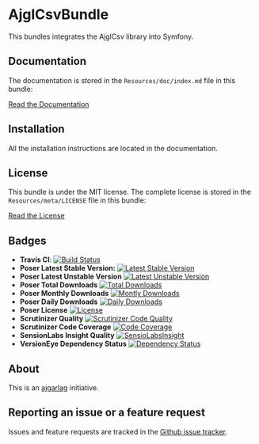 AjglCsvBundle
=============

This bundles integrates the AjglCsv library into Symfony.


Documentation
-------------

The documentation is stored in the `Resources/doc/index.md` file in this bundle:

[Read the Documentation](Resources/doc/index.md)


Installation
------------

All the installation instructions are located in  the documentation.


License
-------

This bundle is under the MIT license. The complete license is stored in the `Resources/meta/LICENSE` file in this bundle:

[Read the License](Resources/meta/LICENSE)


Badges
------

* **Travis CI**: [![Build Status](https://travis-ci.org/ajgarlag/AjglCsvBundle.png?branch=master)](https://travis-ci.org/ajgarlag/AjglCsvBundle)
* **Poser Latest Stable Version:** [![Latest Stable Version](https://poser.pugx.org/ajgl/csv-bundle/v/stable.png)](https://packagist.org/packages/ajgl/csv-bundle)
* **Poser Latest Unstable Version** [![Latest Unstable Version](https://poser.pugx.org/ajgl/csv-bundle/v/unstable.png)](https://packagist.org/packages/ajgl/csv-bundle)
* **Poser Total Downloads** [![Total Downloads](https://poser.pugx.org/ajgl/csv-bundle/downloads.png)](https://packagist.org/packages/ajgl/csv-bundle)
* **Poser Monthly Downloads** [![Montly Downloads](https://poser.pugx.org/ajgl/csv-bundle/d/monthly.png)](https://packagist.org/packages/ajgl/csv-bundle)
* **Poser Daily Downloads** [![Daily Downloads](https://poser.pugx.org/ajgl/csv-bundle/license.png)](https://packagist.org/packages/ajgl/csv-bundle)
* **Poser License** [![License](https://poser.pugx.org/ajgl/csv-bundle/d/daily.png)](https://packagist.org/packages/ajgl/csv-bundle)
* **Scrutinizer Quality** [![Scrutinizer Code Quality](https://scrutinizer-ci.com/g/ajgarlag/AjglCsvBundle/badges/quality-score.png?s=962ceee9672178535b066c1faa5cc6d688941981)](https://scrutinizer-ci.com/g/ajgarlag/AjglCsvBundle/)
* **Scrutinizer Code Coverage** [![Code Coverage](https://scrutinizer-ci.com/g/ajgarlag/AjglCsvBundle/badges/coverage.png?s=fe77261c139ad2ce3ee79aacfe321f11ec8c9a66)](https://scrutinizer-ci.com/g/ajgarlag/AjglCsvBundle/)
* **SensionLabs Insight Quality** [![SensioLabsInsight](https://insight.sensiolabs.com/projects/89898395-b388-427c-a962-82c28afdef37/mini.png)](https://insight.sensiolabs.com/projects/89898395-b388-427c-a962-82c28afdef37)
* **VersionEye Dependency Status** [![Dependency Status](https://www.versioneye.com/php/ajgl:csv-bundle/dev-master/badge.png)](https://www.versioneye.com/php/ajgl:csv-bundle/dev-master)


About
-----

This is an [ajgarlag](http://aj.garcialagar.es) initiative.


Reporting an issue or a feature request
---------------------------------------

Issues and feature requests are tracked in the [Github issue tracker](https://github.com/ajgarlag/AjglCsvBundle/issues).